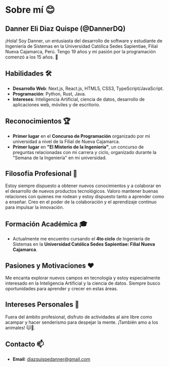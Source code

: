 # Sobre mí 😊

## Danner Eli Diaz Quispe **(@DannerDQ)**

¡Hola! Soy Danner, un entusiasta del desarrollo de software y estudiante de Ingeniería de Sistemas en la Universidad Católica Sedes Sapientiae, Filial Nueva Cajamarca, Perú. Tengo 19 años y mi pasión por la programación comenzó a los 15 años. 🚀

## Habilidades 🛠️

- **Desarrollo Web**: Next.js, React.js, HTML5, CSS3, TypeScript/JavaScript.
- **Programación**: Python, Rust, Java.
- **Intereses**: Inteligencia Artificial, ciencia de datos, desarrollo de aplicaciones web, móviles y de escritorio.

## Reconocimientos 🏆

- **Primer lugar** en el **Concurso de Programación** organizado por mi universidad a nivel de la Filial de Nueva Cajamarca.
- **Primer lugar** en **"El Misterio de la Ingeniería"**, un concurso de preguntas relacionadas con mi carrera y ciclo, organizado durante la "Semana de la Ingeniería" en mi universidad.

## Filosofía Profesional 🌟

Estoy siempre dispuesto a obtener nuevos conocimientos y a colaborar en el desarrollo de nuevos productos tecnológicos. Valoro mantener buenas relaciones con quienes me rodean y estoy dispuesto tanto a aprender como a enseñar. Creo en el poder de la colaboración y el aprendizaje continuo para impulsar la innovación.

## Formación Académica 🎓

- Actualmente me encuentro cursando el **4to ciclo** de Ingeniería de Sistemas en la **Universidad Católica Sedes Sapientiae: Filial Nueva Cajamarca**.

## Pasiones y Motivaciones ❤️

Me encanta explorar nuevos campos en tecnología y estoy especialmente interesado en la Inteligencia Artificial y la ciencia de datos. Siempre busco oportunidades para aprender y crecer en estas áreas.

## Intereses Personales 🌿

Fuera del ámbito profesional, disfruto de actividades al aire libre como acampar y hacer senderismo para despejar la mente. ¡También amo a los animales! 🐱🐶.

## Contacto 📫

- **Email**: [diazquispedanner@gmail.com](mailto:diazquispedanner@gmail.com)
